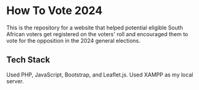 # How To Vote 2024
This is the repository for a website that helped potential eligible South African voters get registered on the voters' roll and encouraged them to vote for the opposition in the 2024 general elections.

## Tech Stack
Used PHP, JavaScript, Bootstrap, and Leaflet.js. Used XAMPP as my local server.
